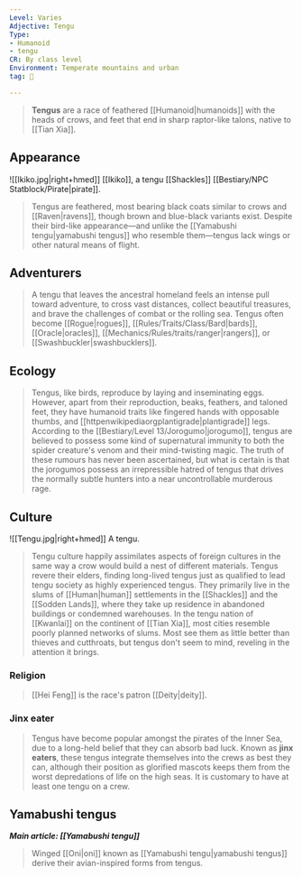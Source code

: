 ```yaml
---
Level: Varies
Adjective: Tengu
Type:
- Humanoid
- tengu
CR: By class level
Environment: Temperate mountains and urban
tag: 👹

---
```


> **Tengus** are a race of feathered [[Humanoid|humanoids]] with the heads of crows, and feet that end in sharp raptor-like talons, native to [[Tian Xia]].



## Appearance

![[Ikiko.jpg|right+hmed]] 
 [[Ikiko]], a tengu [[Shackles]] [[Bestiary/NPC Statblock/Pirate|pirate]].
> Tengus are feathered, most bearing black coats similar to crows and [[Raven|ravens]], though brown and blue-black variants exist. Despite their bird-like appearance—and unlike the [[Yamabushi tengu|yamabushi tengus]] who resemble them—tengus lack wings or other natural means of flight.


## Adventurers

> A tengu that leaves the ancestral homeland feels an intense pull toward adventure, to cross vast distances, collect beautiful treasures, and brave the challenges of combat or the rolling sea. Tengus often become [[Rogue|rogues]], [[Rules/Traits/Class/Bard|bards]], [[Oracle|oracles]], [[Mechanics/Rules/traits/ranger|rangers]], or [[Swashbuckler|swashbucklers]].


## Ecology

> Tengus, like birds, reproduce by laying and inseminating eggs. However, apart from their reproduction, beaks, feathers, and taloned feet, they have humanoid traits like fingered hands with opposable thumbs, and [[httpenwikipediaorgplantigrade|plantigrade]] legs.
> According to the [[Bestiary/Level 13/Jorogumo|jorogumo]], tengus are believed to possess some kind of supernatural immunity to both the spider creature's venom and their mind-twisting magic. The truth of these rumours has never been ascertained, but what is certain is that the jorogumos possess an irrepressible hatred of tengus that drives the normally subtle hunters into a near uncontrollable murderous rage.


## Culture

![[Tengu.jpg|right+hmed]] 
 A tengu.
> Tengu culture happily assimilates aspects of foreign cultures in the same way a crow would build a nest of different materials. Tengus revere their elders, finding long-lived tengus just as qualified to lead tengu society as highly experienced tengus. They primarily live in the slums of [[Human|human]] settlements in the [[Shackles]] and the [[Sodden Lands]], where they take up residence in abandoned buildings or condemned warehouses. In the tengu nation of [[Kwanlai]] on the continent of [[Tian Xia]], most cities resemble poorly planned networks of slums. Most see them as little better than thieves and cutthroats, but tengus don't seem to mind, reveling in the attention it brings.


### Religion

> [[Hei Feng]] is the race's patron [[Deity|deity]].


### Jinx eater 

> Tengus have become popular amongst the pirates of the Inner Sea, due to a long-held belief that they can absorb bad luck. Known as **jinx eaters**, these tengus integrate themselves into the crews as best they can, although their position as glorified mascots keeps them from the worst depredations of life on the high seas. It is customary to have at least one tengu on a crew.


## Yamabushi tengus

***Main article: [[Yamabushi tengu]]***
> Winged [[Oni|oni]] known as [[Yamabushi tengu|yamabushi tengus]] derive their avian-inspired forms from tengus.







